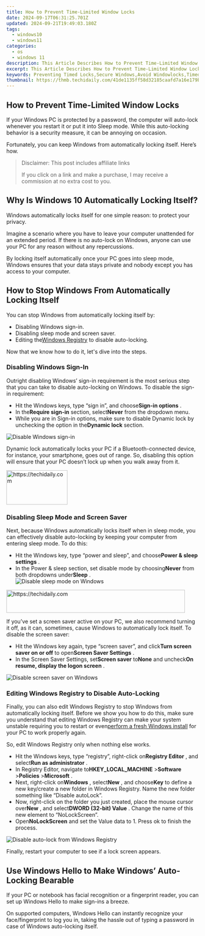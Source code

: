 ```yaml
---
title: How to Prevent Time-Limited Window Locks
date: 2024-09-17T06:31:25.701Z
updated: 2024-09-21T19:49:03.180Z
tags:
  - windows10
  - windows11
categories:
  - os
  - windows 11
description: This Article Describes How to Prevent Time-Limited Window Locks
excerpt: This Article Describes How to Prevent Time-Limited Window Locks
keywords: Preventing Timed Locks,Secure Windows,Avoid Windowlocks,Timed Lock Safeguards,Evade Time-Lock Security,Window Protection Tips,Secure Windows, No Lockdowns
thumbnail: https://thmb.techidaily.com/41de1135ff58d32185caafd7a16e179b6c3f3f0f5e2e765452aa9ce5458eccef.jpg
---
```


## How to Prevent Time-Limited Window Locks

 If your Windows PC is protected by a password, the computer will auto-lock whenever you restart it or put it into Sleep mode. While this auto-locking behavior is a security measure, it can be annoying on occasion.

 Fortunately, you can keep Windows from automatically locking itself. Here’s how.

>  Disclaimer: This post includes affiliate links
>
>  If you click on a link and make a purchase, I may receive a commission at no extra cost to you.
>

## Why Is Windows 10 Automatically Locking Itself?

 Windows automatically locks itself for one simple reason: to protect your privacy.

 Imagine a scenario where you have to leave your computer unattended for an extended period. If there is no auto-lock on Windows, anyone can use your PC for any reason without any repercussions.

 By locking itself automatically once your PC goes into sleep mode, Windows ensures that your data stays private and nobody except you has access to your computer.

## How to Stop Windows From Automatically Locking Itself

You can stop Windows from automatically locking itself by:

* Disabling Windows sign-in.
* Disabling sleep mode and screen saver.
* Editing the[Windows Registry](https://www.makeuseof.com/tag/what-is-the-windows-registry-editor-and-how-do-i-use-it-makeuseof-explains/) to disable auto-locking.

Now that we know how to do it, let's dive into the steps.

### Disabling Windows Sign-In

 Outright disabling Windows’ sign-in requirement is the most serious step that you can take to disable auto-locking on Windows. To disable the sign-in requirement:

* Hit the Windows keys, type “sign in”, and choose**Sign-in options** .
* In the**Require sign-in** section, select**Never** from the dropdown menu.
* While you are in Sign-in options, make sure to disable Dynamic lock by unchecking the option in the**Dynamic lock** section.

![Disable Windows sign-in](https://static1.makeuseofimages.com/wordpress/wp-content/uploads/2022/12/disable-sign-in-2.JPG)

 Dynamic lock automatically locks your PC if a Bluetooth-connected device, for instance, your smartphone, goes out of range. So, disabling this option will ensure that your PC doesn’t lock up when you walk away from it.

<!-- affiliate ads begin -->
<a href="https://united.elfm.net/c/5597632/2139558/4704" target="_top" id="2139558">
  <img src="//a.impactradius-go.com/display-ad/4704-2139558" border="0" alt="https://techidaily.com" width="160" height="90"/>
</a>
<img height="0" width="0" src="https://united.elfm.net/i/5597632/2139558/4704" style="position:absolute;visibility:hidden;" border="0" />
<!-- affiliate ads end -->

### Disabling Sleep Mode and Screen Saver

 Next, because Windows automatically locks itself when in sleep mode, you can effectively disable auto-locking by keeping your computer from entering sleep mode. To do this:

* Hit the Windows key, type “power and sleep”, and choose**Power & sleep settings** .
* In the Power & sleep section, set disable mode by choosing**Never** from both dropdowns under**Sleep** .  
![Disable sleep mode on Windows](https://static1.makeuseofimages.com/wordpress/wp-content/uploads/2022/12/disable-sleep-mode.JPG)

<!-- affiliate ads begin -->
<a href="https://bluettius.sjv.io/c/5597632/2139110/17108" target="_top" id="2139110">
  <img src="//a.impactradius-go.com/display-ad/17108-2139110" border="0" alt="https://techidaily.com" width="468" height="60"/>
</a>
<img height="0" width="0" src="https://bluettius.sjv.io/i/5597632/2139110/17108" style="position:absolute;visibility:hidden;" border="0" />
<!-- affiliate ads end -->

 If you’ve set a screen saver active on your PC, we also recommend turning it off, as it can, sometimes, cause Windows to automatically lock itself. To disable the screen saver:

* Hit the Windows key again, type “screen saver”, and click**Turn screen saver on or off** to open**Screen Saver Settings** .
* In the Screen Saver Settings, set**Screen saver** to**None** and uncheck**On resume, display the logon screen** .

![Disable screen saver on Windows](https://static1.makeuseofimages.com/wordpress/wp-content/uploads/2022/12/disable-screen-saver.JPG)

### Editing Windows Registry to Disable Auto-Locking

 Finally, you can also edit Windows Registry to stop Windows from automatically locking itself. Before we show you how to do this, make sure you understand that editing Windows Registry can make your system unstable requiring you to restart or even[perform a fresh Windows install](https://www.makeuseof.com/windows-11-set-up-without-internet-connection/) for your PC to work properly again.

So, edit Windows Registry only when nothing else works.

* Hit the Windows keys, type “registry”, right-click on**Registry Editor** , and select**Run as administrator** .
* In Registry Editor, navigate to**HKEY\_LOCAL\_MACHINE** \>**Software** \>**Policies** \>**Microsoft** .
* Next, right-click on**Windows** , select**New** , and choose**Key** to define a new key/create a new folder in Windows Registry. Name the new folder something like “Disable autoLock”.
* Now, right-click on the folder you just created, place the mouse cursor over**New** , and select**DWORD (32-bit) Value** . Change the name of this new element to “NoLockScreen”.
* Open**NoLockScreen** and set the Value data to 1\. Press ok to finish the process.

![Disable auto-lock from Windows Registry](https://static1.makeuseofimages.com/wordpress/wp-content/uploads/2022/12/disable-auto-lock-registry.JPG)

Finally, restart your computer to see if a lock screen appears.

## Use Windows Hello to Make Windows’ Auto-Locking Bearable

 If your PC or notebook has facial recognition or a fingerprint reader, you can set up Windows Hello to make sign-ins a breeze.

 On supported computers, Windows Hello can instantly recognize your face/fingerprint to log you in, taking the hassle out of typing a password in case of Windows auto-locking itself.

<ins class="adsbygoogle"
     style="display:block"
     data-ad-format="autorelaxed"
     data-ad-client="ca-pub-7571918770474297"
     data-ad-slot="1223367746"></ins>

<ins class="adsbygoogle"
     style="display:block"
     data-ad-client="ca-pub-7571918770474297"
     data-ad-slot="8358498916"
     data-ad-format="auto"
     data-full-width-responsive="true"></ins>



